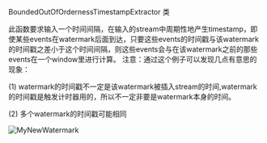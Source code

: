BoundedOutOfOrdernessTimestampExtractor 类

此函数要求输入一个时间间隔，在输入的stream中周期性地产生timestamp，即使某些events在watermark后面到达，只要这些events的时间戳与该watermark的时间戳之差小于这个时间间隔，则这些events会与在该watermark之前的那些events在一个window里进行计算。
注意：通过这个例子可以发现几点有意思的现象：

(1) watermark的时间戳不一定是该watermark被插入stream的时间,watermark的时间戳是触发计时器用的，所以不一定非要是watermark本身的时间。

(2) 多个watermark的时间戳可能相同

![MyNewWatermark](../../../../../../resources/img/16236.png)